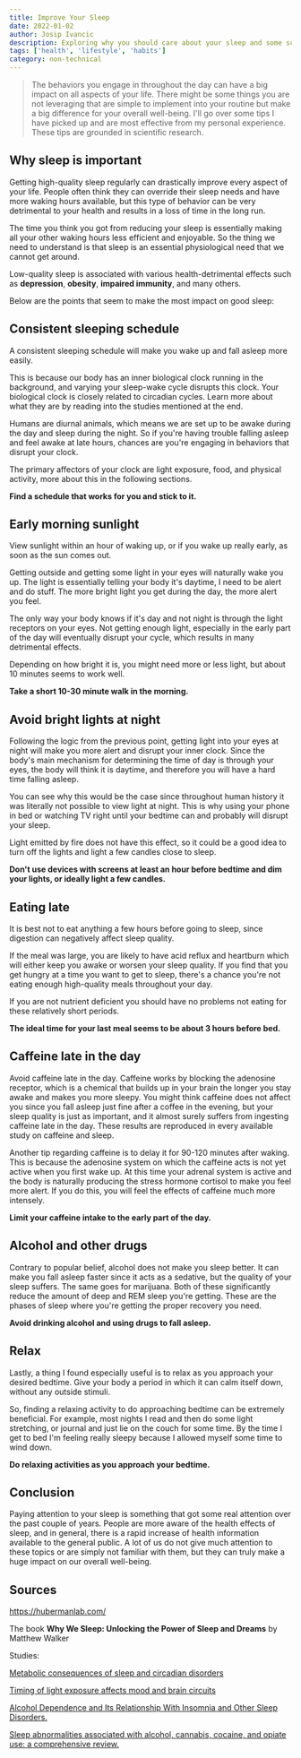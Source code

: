 ```yaml
---
title: Improve Your Sleep
date: 2022-01-02
author: Josip Ivancic
description: Exploring why you should care about your sleep and some science-based tips for improving your sleep quality.
tags: ['health', 'lifestyle', 'habits']
category: non-technical
---
```


<script setup>
import PostMeta from '@/components/PostMeta.vue'
</script>

<PostMeta />

> The behaviors you engage in throughout the day can have a big impact on all aspects of your life. There might be some things you are not leveraging that are simple to implement into your routine but make a big difference for your overall well-being. I'll go over some tips I have picked up and are most effective from my personal experience. These tips are grounded in scientific research.

## Why sleep is important

Getting high-quality sleep regularly can drastically improve every aspect of your life. People often think they can override their sleep needs and have more waking hours available, but this type of behavior can be very detrimental to your health and results in a loss of time in the long run.

The time you think you got from reducing your sleep is essentially making all your other waking hours less efficient and enjoyable. So the thing we need to understand is that sleep is an essential physiological need that we cannot get around.

Low-quality sleep is associated with various health-detrimental effects such as **depression**, **obesity**, **impaired immunity**, and many others.

Below are the points that seem to make the most impact on good sleep:

## Consistent sleeping schedule

A consistent sleeping schedule will make you wake up and fall asleep more easily.

This is because our body has an inner biological clock running in the background, and varying your sleep-wake cycle disrupts this clock. Your biological clock is closely related to circadian cycles. Learn more about what they are by reading into the studies mentioned at the end.

Humans are diurnal animals, which means we are set up to be awake during the day and sleep during the night. So if you're having trouble falling asleep and feel awake at late hours, chances are you're engaging in behaviors that disrupt your clock.

The primary affectors of your clock are light exposure, food, and physical activity, more about this in the following sections.

**Find a schedule that works for you and stick to it.**

## Early morning sunlight

View sunlight within an hour of waking up, or if you wake up really early, as soon as the sun comes out.

Getting outside and getting some light in your eyes will naturally wake you up. The light is essentially telling your body it's daytime, I need to be alert and do stuff. The more bright light you get during the day, the more alert you feel.

The only way your body knows if it's day and not night is through the light receptors on your eyes. Not getting enough light, especially in the early part of the day will eventually disrupt your cycle, which results in many detrimental effects.

Depending on how bright it is, you might need more or less light, but about 10 minutes seems to work well.

**Take a short 10-30 minute walk in the morning.**

## Avoid bright lights at night

Following the logic from the previous point, getting light into your eyes at night will make you more alert and disrupt your inner clock. Since the body's main mechanism for determining the time of day is through your eyes, the body will think it is daytime, and therefore you will have a hard time falling asleep.

You can see why this would be the case since throughout human history it was literally not possible to view light at night. This is why using your phone in bed or watching TV right until your bedtime can and probably will disrupt your sleep.

Light emitted by fire does not have this effect, so it could be a good idea to turn off the lights and light a few candles close to sleep.

**Don't use devices with screens at least an hour before bedtime and dim your lights, or ideally light a few candles.**

## Eating late

It is best not to eat anything a few hours before going to sleep, since digestion can negatively affect sleep quality.

If the meal was large, you are likely to have acid reflux and heartburn which will either keep you awake or worsen your sleep quality. If you find that you get hungry at a time you want to get to sleep, there's a chance you're not eating enough high-quality meals throughout your day.

If you are not nutrient deficient you should have no problems not eating for these relatively short periods.

**The ideal time for your last meal seems to be about 3 hours before bed.**

## Caffeine late in the day

Avoid caffeine late in the day. Caffeine works by blocking the adenosine receptor, which is a chemical that builds up in your brain the longer you stay awake and makes you more sleepy.
You might think caffeine does not affect you since you fall asleep just fine after a coffee in the evening, but your sleep quality is just as important, and it almost surely suffers from ingesting caffeine late in the day. These results are reproduced in every available study on caffeine and sleep.

Another tip regarding caffeine is to delay it for 90-120 minutes after waking. This is because the adenosine system on which the caffeine acts is not yet active when you first wake up. At this time your adrenal system is active and the body is naturally producing the stress hormone cortisol to make you feel more alert. If you do this, you will feel the effects of caffeine much more intensely.

**Limit your caffeine intake to the early part of the day.**

## Alcohol and other drugs

Contrary to popular belief, alcohol does not make you sleep better. It can make you fall asleep faster since it acts as a sedative, but the quality of your sleep suffers. The same goes for marijuana. Both of these significantly reduce the amount of deep and REM sleep you're getting. These are the phases of sleep where you're getting the proper recovery you need.

**Avoid drinking alcohol and using drugs to fall asleep.**

## Relax

Lastly, a thing I found especially useful is to relax as you approach your desired bedtime.
Give your body a period in which it can calm itself down, without any outside stimuli.

So, finding a relaxing activity to do approaching bedtime can be extremely beneficial. For example, most nights I read and then do some light stretching, or journal and just lie on the couch for some time. By the time I get to bed I'm feeling really sleepy because I allowed myself some time to wind down.

**Do relaxing activities as you approach your bedtime.**

## Conclusion

Paying attention to your sleep is something that got some real attention over the past couple of years. People are more aware of the health effects of sleep, and in general, there is a rapid increase of health information available to the general public. A lot of us do not give much attention to these topics or are simply not familiar with them, but they can truly make a huge impact on our overall well-being.

## Sources

https://hubermanlab.com/

The book **Why We Sleep: Unlocking the Power of Sleep and Dreams** by Matthew Walker

Studies:

[Metabolic consequences of sleep and circadian disorders](http://europepmc.org/article/MED/24816752)

[Timing of light exposure affects mood and brain circuits](http://europepmc.org/article/MED/28140399)

[Alcohol Dependence and Its Relationship With Insomnia and Other Sleep Disorders.](http://europepmc.org/article/MED/27706838)

[Sleep abnormalities associated with alcohol, cannabis, cocaine, and opiate use: a comprehensive review.](http://europepmc.org/article/MED/27117064)
